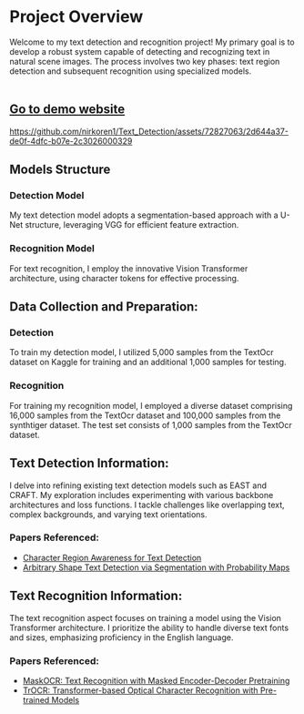 # Project Overview

Welcome to my text detection and recognition project! My primary goal is to develop a robust system capable of detecting and recognizing text in natural scene images. The process involves two key phases: text region detection and subsequent recognition using specialized models. <br>
<br>
## [Go to demo website](https://nirkoren1.github.io/Text_Detection/)


https://github.com/nirkoren1/Text_Detection/assets/72827063/2d644a37-de0f-4dfc-b07e-2c3026000329



## Models Structure

### Detection Model
My text detection model adopts a segmentation-based approach with a U-Net structure, leveraging VGG for efficient feature extraction.

### Recognition Model
For text recognition, I employ the innovative Vision Transformer architecture, using character tokens for effective processing.

## Data Collection and Preparation:

### Detection
To train my detection model, I utilized 5,000 samples from the TextOcr dataset on Kaggle for training and an additional 1,000 samples for testing.

### Recognition
For training my recognition model, I employed a diverse dataset comprising 16,000 samples from the TextOcr dataset and 100,000 samples from the synthtiger dataset. The test set consists of 1,000 samples from the TextOcr dataset.

## Text Detection Information:

I delve into refining existing text detection models such as EAST and CRAFT. My exploration includes experimenting with various backbone architectures and loss functions. I tackle challenges like overlapping text, complex backgrounds, and varying text orientations.

### Papers Referenced:
- [Character Region Awareness for Text Detection](https://arxiv.org/pdf/1904.01941v1.pdf)
- [Arbitrary Shape Text Detection via Segmentation with Probability Maps](https://arxiv.org/pdf/2208.12419.pdf)

## Text Recognition Information:

The text recognition aspect focuses on training a model using the Vision Transformer architecture. I prioritize the ability to handle diverse text fonts and sizes, emphasizing proficiency in the English language.

### Papers Referenced:
- [MaskOCR: Text Recognition with Masked Encoder-Decoder Pretraining](https://arxiv.org/pdf/2206.00311v3.pdf)
- [TrOCR: Transformer-based Optical Character Recognition with Pre-trained Models](https://arxiv.org/pdf/2109.10282v5.pdf)


